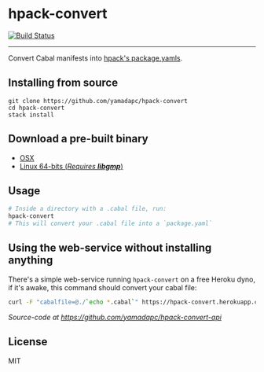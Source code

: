 # hpack-convert
[![Build Status](https://travis-ci.org/yamadapc/hpack-convert.svg?branch=hpack-convert)](https://travis-ci.org/yamadapc/hpack-convert)
- - -
Convert Cabal manifests into [hpack's package.yamls](https://github.com/sol/hpack).

## Installing from source
```
git clone https://github.com/yamadapc/hpack-convert
cd hpack-convert
stack install
```

## Download a pre-built binary
- [OSX](https://github.com/yamadapc/hpack-convert/releases/download/v0.14.4/hpack-convert_x86_64-osx.tar.gz)
- [Linux 64-bits (_Requires **libgmp**_)](https://github.com/yamadapc/hpack-convert/releases/download/v0.14.4/hpack-convert_x86_64-linux.tar.gz)

## Usage
```bash
# Inside a directory with a .cabal file, run:
hpack-convert
# This will convert your .cabal file into a `package.yaml`
```

## Using the web-service without installing anything
There's a simple web-service running `hpack-convert` on a free Heroku dyno, if
it's awake, this command should convert your cabal file:
```bash
curl -F "cabalfile=@./`echo *.cabal`" https://hpack-convert.herokuapp.com
```
_Source-code at https://github.com/yamadapc/hpack-convert-api_

## License
MIT
